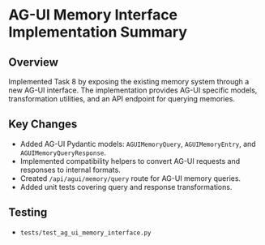 # AG-UI Memory Interface Implementation Summary

## Overview
Implemented Task 8 by exposing the existing memory system through a new AG-UI interface. The implementation provides AG-UI specific models, transformation utilities, and an API endpoint for querying memories.

## Key Changes
- Added AG-UI Pydantic models: `AGUIMemoryQuery`, `AGUIMemoryEntry`, and `AGUIMemoryQueryResponse`.
- Implemented compatibility helpers to convert AG-UI requests and responses to internal formats.
- Created `/api/agui/memory/query` route for AG-UI memory queries.
- Added unit tests covering query and response transformations.

## Testing
- `tests/test_ag_ui_memory_interface.py`

